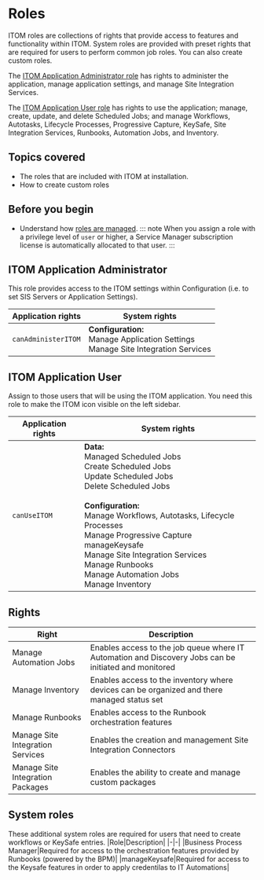 # Roles
ITOM roles are collections of rights that provide access to features and functionality within ITOM. System roles are provided with preset rights that are required for users to perform common job roles. You can also create custom roles.

The [ITOM Application Administrator role](/itom-config/setup/roles#itom-application-administrator) has rights to administer the application, manage application settings, and manage Site Integration Services.

The [ITOM Application User role](/itom-config/setup/roles#itom-application-administrator) has rights to use the application; manage, create, update, and delete Scheduled Jobs; and manage Workflows, Autotasks, Lifecycle Processes, Progressive Capture, KeySafe, Site Integration Services, Runbooks, Automation Jobs, and Inventory. 


## Topics covered
* The roles that are included with ITOM at installation.
* How to create custom roles

## Before you begin
* Understand how [roles are managed](/esp-config/organizational-data/roles).
::: note
 When you assign a role with a privilege level of `user` or higher, a Service Manager subscription license is automatically allocated to that user.
:::

## ITOM Application Administrator

This role provides access to the ITOM settings within Configuration (i.e. to set SIS Servers or Application Settings).

|Application rights|System rights|
|-|-|
|`canAdministerITOM` |**Configuration:**<br />Manage Application Settings<br /> Manage Site Integration Services |

## ITOM Application User
Assign to those users that will be using the ITOM application. You need this role to make the ITOM icon visible on the left sidebar.

|Application rights|System rights|
|-|-|
|`canUseITOM` |**Data:** <br />Managed Scheduled Jobs <br /> Create Scheduled Jobs <br /> Update Scheduled Jobs <br /> Delete Scheduled Jobs <br /> <br /> **Configuration:** <br /> Manage Workflows, Autotasks, Lifecycle Processes <br /> Manage Progressive Capture <br /> manageKeysafe <br /> Manage Site Integration Services <br /> Manage Runbooks <br /> Manage Automation Jobs <br /> Manage Inventory |

## Rights
|Right|Description|
|-|-|
|Manage Automation Jobs|Enables access to the job queue where IT Automation and Discovery Jobs can be initiated and monitored|
|Manage Inventory|Enables access to the inventory where devices can be organized and there managed status set|
|Manage Runbooks|Enables access to the Runbook orchestration features|
|Manage Site Integration Services|Enables the creation and management Site Integration Connectors|
|Manage Site Integration Packages|Enables the ability to create and manage custom packages|

## System roles
These additional system roles are required for users that need to create workflows or KeySafe entries.
|Role|Description|
|-|-|
|Business Process Manager|Required for access to the orchestration features provided by Runbooks (powered by the BPM)|
|manageKeysafe|Required for access to the Keysafe features in order to apply credentilas to IT Automations|

<!-- https://wiki.hornbill.com/index.php?title=ITOM_Roles_and_Rights-->
